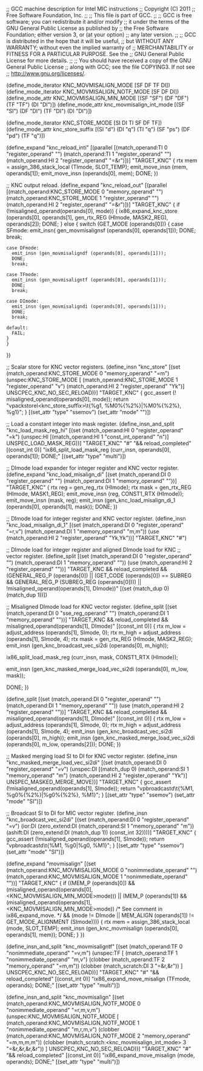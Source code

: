 ;; GCC machine description for Intel MIC instructions
;; Copyright (C) 2011
;; Free Software Foundation, Inc.
;;
;; This file is part of GCC.
;;
;; GCC is free software; you can redistribute it and/or modify
;; it under the terms of the GNU General Public License as published by
;; the Free Software Foundation; either version 3, or (at your option)
;; any later version.
;;
;; GCC is distributed in the hope that it will be useful,
;; but WITHOUT ANY WARRANTY; without even the implied warranty of
;; MERCHANTABILITY or FITNESS FOR A PARTICULAR PURPOSE.  See the
;; GNU General Public License for more details.
;;
;; You should have received a copy of the GNU General Public License
;; along with GCC; see the file COPYING3.  If not see
;; <http://www.gnu.org/licenses/>.

(define_mode_iterator KNC_MOVMISALIGN_MODE [SF DF TF DI])
(define_mode_iterator KNC_MOVMISALIGN_NOTF_MODE [SF DF DI])
(define_mode_attr KNC_MOVMISALIGN_MIN_MODE
  [(SF "SF") (DF "DF") (TF "TF") (DI "DI")])
(define_mode_attr knc_movmisalign_int_mode
  [(SF "SI") (DF "DI") (TF "DI") (DI "DI")])

(define_mode_iterator KNC_STORE_MODE [SI DI TI SF DF TF])
(define_mode_attr knc_store_suffix
  [(SI "d") (DI "q") (TI "q") (SF "ps") (DF "pd") (TF "q")])

(define_expand "knc_reload_inti"
  [(parallel [(match_operand:TI 0 "register_operand" "")
	      (match_operand:TI 1 "register_operand" "")
	      (match_operand:HI 2 "register_operand" "=&r")])]
  "TARGET_KNC"
{
  rtx mem = assign_386_stack_local (TImode, SLOT_TEMP);
  emit_move_insn (mem, operands[1]);
  emit_move_insn (operands[0], mem);
  DONE;
})

;; KNC output reload.
(define_expand "knc_reload_out<mode>"
  [(parallel [(match_operand:KNC_STORE_MODE 0 "memory_operand" "")
	      (match_operand:KNC_STORE_MODE 1 "register_operand" "")
	      (match_operand:HI 2 "register_operand" "=&r")])]
 "TARGET_KNC"
{
  if (!misaligned_operand(operands[0], <MODE>mode))
    {
      ix86_expand_knc_store (operands[0], operands[1],
			     gen_rtx_REG (HImode, MASK2_REG),
			     operands[2]);
      DONE;
    }
  else
    {
      switch (GET_MODE (operands[0]))
	{
	case SFmode:
	  emit_insn( gen_movmisalignsf (operands[0], operands[1]));
	  DONE;
	  break;

	case DFmode:
	  emit_insn (gen_movmisaligndf (operands[0], operands[1]));
	  DONE;
	  break;

	case TFmode:
	  emit_insn (gen_movmisaligntf (operands[0], operands[1]));
	  DONE;
	  break;

	case DImode:
	  emit_insn (gen_movmisaligndi (operands[0], operands[1]));
	  DONE;
	  break;

	default:
	  FAIL;
	}
    }
})

;; Scalar store for KNC vector registers.
(define_insn "knc_store<mode>"
  [(set (match_operand:KNC_STORE_MODE 0 "memory_operand" "=m")
	(unspec:KNC_STORE_MODE [
	   (match_operand:KNC_STORE_MODE 1 "register_operand" "v")
           (match_operand:HI 2 "register_operand" "Yk")] UNSCPEC_KNC_NO_SEC_RELOAD))]
  "TARGET_KNC"
{
  gcc_assert (! misaligned_operand(operands[0], <MODE>mode));
  return "vpackstorel<knc_store_suffix>\t{%g1, %M0%{%2%}|%M0%{%2%}, %g1}";
}
  [(set_attr "type" "ssemov")
   (set_attr "mode" "<MODE>")])

;; Load a constant integer into mask register.
(define_insn_and_split "knc_load_mask_reg_hi"
  [(set (match_operand:HI 0 "register_operand" "=k")
	(unspec:HI [(match_operand:HI 1 "const_int_operand" "n")]
		   UNSPEC_LOAD_MASK_REG))]
  "TARGET_KNC"
  "#"
  "&& reload_completed"
  [(const_int 0)]
  "ix86_split_load_mask_reg (curr_insn, operands[0], operands[1]); DONE;"
  [(set_attr "type" "multi")])

;; DImode load expander for integer register and KNC vector register.
(define_expand "knc_load_misalign_di"
  [(set (match_operand:DI 0 "register_operand" "")
	(match_operand:DI 1 "memory_operand" ""))]
  "TARGET_KNC"
{
  rtx reg = gen_reg_rtx (HImode);
  rtx mask = gen_rtx_REG (HImode, MASK1_REG);
  emit_move_insn (reg, CONST1_RTX (HImode));
  emit_move_insn (mask, reg);
  emit_insn (gen_knc_load_misalign_di_1 (operands[0], operands[1], mask));
  DONE;
})

;; DImode load for integer register and KNC vector register.
(define_insn "knc_load_misalign_di_1"
  [(set (match_operand:DI 0 "register_operand" "=r,v")
	(match_operand:DI 1 "memory_operand" "m,m"))
   (use (match_operand:HI 2 "register_operand" "Yk,Yk"))]
  "TARGET_KNC"
  "#")

;; DImode load for integer register and aligned DImode load for KNC
;; vector register.
(define_split
  [(set (match_operand:DI 0 "register_operand" "")
	(match_operand:DI 1 "memory_operand" ""))
   (use (match_operand:HI 2 "register_operand" ""))]
  "TARGET_KNC
   && reload_completed
   && (GENERAL_REG_P (operands[0])
       || (GET_CODE (operands[0]) == SUBREG
	   && GENERAL_REG_P (SUBREG_REG (operands[0])))
       ||  !misaligned_operand(operands[1], DImode))"
  [(set (match_dup 0) (match_dup 1))])

;; Misaligned DImode load for KNC vector register.
(define_split
  [(set (match_operand:DI 0 "sse_reg_operand" "")
	(match_operand:DI 1 "memory_operand" ""))]
  "TARGET_KNC
   && reload_completed
   && misaligned_operand(operands[1], DImode)"
  [(const_int 0)]
{
  rtx m_low = adjust_address (operands[1], SImode, 0);
  rtx m_high = adjust_address (operands[1], SImode, 4);
  rtx mask = gen_rtx_REG (HImode, MASK2_REG);
  emit_insn (gen_knc_broadcast_vec_si2di (operands[0], m_high));

  ix86_split_load_mask_reg (curr_insn, mask, CONST1_RTX (HImode));

  emit_insn (gen_knc_masked_merge_load_vec_si2di (operands[0], m_low, mask));

  DONE;
})

(define_split
  [(set (match_operand:DI 0 "register_operand" "")
	(match_operand:DI 1 "memory_operand" ""))
   (use (match_operand:HI 2 "register_operand" ""))]
  "TARGET_KNC
   && reload_completed
   && misaligned_operand(operands[1], DImode)"
  [(const_int 0)]
{
  rtx m_low = adjust_address (operands[1], SImode, 0);
  rtx m_high = adjust_address (operands[1], SImode, 4);
  emit_insn (gen_knc_broadcast_vec_si2di (operands[0], m_high));
  emit_insn (gen_knc_masked_merge_load_vec_si2di (operands[0], m_low,
						  operands[2]));
  DONE;
})

;; Masked merging load SI to DI for KNC vector register.
(define_insn "knc_masked_merge_load_vec_si2di"
  [(set (match_operand:DI 0 "register_operand" "=v")
	(unspec:DI [(match_dup 0)
		    (match_operand:SI 1 "memory_operand" "m")
		    (match_operand:HI 2 "register_operand" "Yk")]
		   UNSPEC_MASKED_MERGE_MOVE))]
  "TARGET_KNC"
{
  gcc_assert (!misaligned_operand(operands[1], SImode));
  return "vpbroadcastd\t{%M1, %g0%{%2%}|%g0%{%2%}, %M1}";
}
  [(set_attr "type" "ssemov")
   (set_attr "mode" "SI")])

;; Broadcast SI to DI for MIC vector register.
(define_insn "knc_broadcast_vec_si2di"
  [(set (match_operand:DI 0 "register_operand" "=v")
	(ior:DI
	  (zero_extend:DI
	    (match_operand:SI 1 "memory_operand" "m"))
	  (ashift:DI
	    (zero_extend:DI (match_dup 1))
	    (const_int 32))))]
  "TARGET_KNC"
{
  gcc_assert (!misaligned_operand(operands[1], SImode));
  return "vpbroadcastd\t{%M1, %g0|%g0, %M1}";
}
  [(set_attr "type" "ssemov")
   (set_attr "mode" "SI")])

(define_expand "movmisalign<mode>"
  [(set (match_operand:KNC_MOVMISALIGN_MODE 0 "nonimmediate_operand" "")
	(match_operand:KNC_MOVMISALIGN_MODE 1 "nonimmediate_operand" ""))]
  "TARGET_KNC"
{
  if ((MEM_P (operands[0])
       && (misaligned_operand(operands[0], <KNC_MOVMISALIGN_MIN_MODE>mode)))
      || (MEM_P (operands[1])
	  && (misaligned_operand(operands[1], <KNC_MOVMISALIGN_MIN_MODE>mode))
	  /* See comment in ix86_expand_move.  */
	  && (<MODE>mode != DImode
	      || MEM_ALIGN (operands[1]) != GET_MODE_ALIGNMENT (SImode))))
    {
      rtx mem = assign_386_stack_local (<MODE>mode, SLOT_TEMP);
      emit_insn (gen_knc_movmisalign<mode> (operands[0], operands[1],
					    mem));
      DONE;
    }
})

(define_insn_and_split "knc_movmisaligntf"
  [(set (match_operand:TF 0 "nonimmediate_operand" "=v,m")
	(unspec:TF [
	  (match_operand:TF 1 "nonimmediate_operand" "m,v")
	  (clobber (match_operand:TF 2 "memory_operand" "=m,m"))
	  (clobber (match_scratch:DI 3 "=&r,&r")) ] UNSCPEC_KNC_NO_SEC_RELOAD))]
  "TARGET_KNC"
  "#"
  "&& reload_completed"
  [(const_int 0)]
  "ix86_expand_move_misalign (TFmode, operands); DONE;"
  [(set_attr "type" "multi")])

(define_insn_and_split "knc_movmisalign<mode>"
  [(set (match_operand:KNC_MOVMISALIGN_NOTF_MODE 0 "nonimmediate_operand" "=r,m,v,m")
	(unspec:KNC_MOVMISALIGN_NOTF_MODE [
	  (match_operand:KNC_MOVMISALIGN_NOTF_MODE 1 "nonimmediate_operand" "m,r,m,v")
          (clobber (match_operand:KNC_MOVMISALIGN_NOTF_MODE 2 "memory_operand" "=m,m,m,m"))
          (clobber (match_scratch:<knc_movmisalign_int_mode> 3 "=&r,&r,&r,&r")) ] UNSCPEC_KNC_NO_SEC_RELOAD))]
  "TARGET_KNC"
  "#"
  "&& reload_completed"
  [(const_int 0)]
  "ix86_expand_move_misalign (<MODE>mode, operands); DONE;"
  [(set_attr "type" "multi")])
